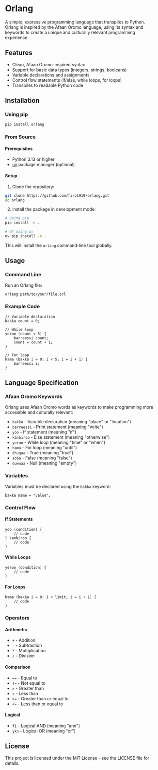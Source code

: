 # Orlang

A simple, expressive programming language that transpiles to Python. Orlang is inspired by the Afaan Oromo language, using its syntax and keywords to create a unique and culturally relevant programming experience.

## Features

- Clean, Afaan Oromo-inspired syntax
- Support for basic data types (integers, strings, booleans)
- Variable declarations and assignments
- Control flow statements (if/else, while loops, for loops)
- Transpiles to readable Python code

## Installation

### Using pip

```bash
pip install orlang
```

### From Source

#### Prerequisites

- Python 3.13 or higher
- [uv](https://github.com/astral-sh/uv) package manager (optional)

#### Setup

1. Clone the repository:
```bash
git clone https://github.com/firo1919/orlang.git
cd orlang
```

2. Install the package in development mode:
```bash
# Using pip
pip install -e .

# Or using uv
uv pip install -e .
```

This will install the `orlang` command-line tool globally.

## Usage

### Command Line

Run an Orlang file:
```bash
orlang path/to/your/file.orl
```

### Example Code

```orlang
// Variable declaration
bakka count = 0;

// While loop
yeroo (count < 5) {
    barreessi count;
    count = count + 1;
}

// For loop
hama (bakka i = 0; i < 5; i = i + 1) {
    barreessi i;
}
```

## Language Specification

### Afaan Oromo Keywords

Orlang uses Afaan Oromo words as keywords to make programming more accessible and culturally relevant:

- `bakka` - Variable declaration (meaning "place" or "location")
- `barreessi` - Print statement (meaning "write")
- `yoo` - If statement (meaning "if")
- `kanbiroo` - Else statement (meaning "otherwise")
- `yeroo` - While loop (meaning "time" or "when")
- `hama` - For loop (meaning "until")
- `dhugaa` - True (meaning "true")
- `soba` - False (meaning "false")
- `duwwaa` - Null (meaning "empty")

### Variables

Variables must be declared using the `bakka` keyword:
```orlang
bakka name = "value";
```

### Control Flow

#### If Statements
```orlang
yoo (condition) {
    // code
} kanbiroo {
    // code
}
```

#### While Loops
```orlang
yeroo (condition) {
    // code
}
```

#### For Loops
```orlang
hama (bakka i = 0; i < limit; i = i + 1) {
    // code
}
```

### Operators

#### Arithmetic
- `+` - Addition
- `-` - Subtraction
- `*` - Multiplication
- `/` - Division

#### Comparison
- `==` - Equal to
- `!=` - Not equal to
- `>` - Greater than
- `<` - Less than
- `>=` - Greater than or equal to
- `<=` - Less than or equal to

#### Logical
- `fi` - Logical AND (meaning "and")
- `ykn` - Logical OR (meaning "or")

## License

This project is licensed under the MIT License - see the LICENSE file for details.
